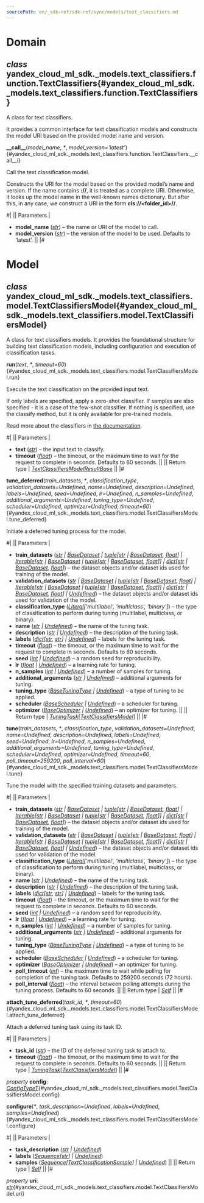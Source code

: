 ```yaml
---
sourcePath: en/_sdk-ref/sdk-ref/sync/models/text_classifiers.md
---
```

# Domain

## *class* yandex\_cloud\_ml\_sdk.\_models.text\_classifiers.function.**TextClassifiers**{#yandex_cloud_ml_sdk._models.text_classifiers.function.TextClassifiers}

A class for text classifiers.

It provides a common interface for text classification models and constructs the model URI based on the provided model name and version.

**\_\_call\_\_**(*model\_name*, *<span title="Keyword-only parameters separator (PEP 3102)">\*</span>*, *model\_version='latest'*){#yandex_cloud_ml_sdk._models.text_classifiers.function.TextClassifiers.__call__i}

Call the text classification model.

Constructs the URI for the model based on the provided model’s name and version. If the name contains **\://**, it is treated as a complete URI. Otherwise, it looks up the model name in the well-known names dictionary. But after this, in any case, we construct a URI in the form **cls://<folder\_id>/<model>/<version>**.

#|
|| Parameters | 

- **model\_name** ([*str*](https://docs.python.org/3/library/stdtypes.html#str)) – the name or URI of the model to call.
- **model\_version** ([*str*](https://docs.python.org/3/library/stdtypes.html#str)) – the version of the model to be used. Defaults to ‘latest’. ||
|#

# Model

## *class* yandex\_cloud\_ml\_sdk.\_models.text\_classifiers.model.**TextClassifiersModel**{#yandex_cloud_ml_sdk._models.text_classifiers.model.TextClassifiersModel}

A class for text classifiers models. It provides the foundational structure for building text classification models, including configuration and execution of classification tasks.

**run**(*text*, *<span title="Keyword-only parameters separator (PEP 3102)">\*</span>*, *timeout=60*){#yandex_cloud_ml_sdk._models.text_classifiers.model.TextClassifiersModel.run}

Execute the text classification on the provided input text.

If only labels are specified, apply a zero-shot classifier. If samples are also specified - it is a case of the few-shot classifier. If nothing is specified, use the classify method, but it is only available for pre-trained models.

Read more about the classifiers in [the documentation](https://yandex.cloud/docs/foundation-models/concepts/classifier/).

#|
|| Parameters | 

- **text** ([*str*](https://docs.python.org/3/library/stdtypes.html#str)) – the input text to classify.
- **timeout** ([*float*](https://docs.python.org/3/library/functions.html#float)) – the timeout, or the maximum time to wait for the request to complete in seconds. Defaults to 60 seconds. ||
|| Return type | [*TextClassifiersModelResultBase*](../../types/model_results.md#yandex_cloud_ml_sdk._models.text_classifiers.result.TextClassifiersModelResultBase) ||
|#

**tune\_deferred**(*train\_datasets*, *<span title="Keyword-only parameters separator (PEP 3102)">\*</span>*, *classification\_type*, *validation\_datasets=Undefined*, *name=Undefined*, *description=Undefined*, *labels=Undefined*, *seed=Undefined*, *lr=Undefined*, *n\_samples=Undefined*, *additional\_arguments=Undefined*, *tuning\_type=Undefined*, *scheduler=Undefined*, *optimizer=Undefined*, *timeout=60*){#yandex_cloud_ml_sdk._models.text_classifiers.model.TextClassifiersModel.tune_deferred}

Initiate a deferred tuning process for the model.

#|
|| Parameters | 

- **train\_datasets** ([*str*](https://docs.python.org/3/library/stdtypes.html#str) *\|* [*BaseDataset*](../../internals/bases.md#yandex_cloud_ml_sdk._datasets.dataset.BaseDataset) *\|* [*tuple*](https://docs.python.org/3/library/stdtypes.html#tuple)*[*[*str*](https://docs.python.org/3/library/stdtypes.html#str) *\|* [*BaseDataset*](../../internals/bases.md#yandex_cloud_ml_sdk._datasets.dataset.BaseDataset)*,* [*float*](https://docs.python.org/3/library/functions.html#float)*] \|* [*Iterable*](https://docs.python.org/3/library/typing.html#typing.Iterable)*[*[*str*](https://docs.python.org/3/library/stdtypes.html#str) *\|* [*BaseDataset*](../../internals/bases.md#yandex_cloud_ml_sdk._datasets.dataset.BaseDataset) *\|* [*tuple*](https://docs.python.org/3/library/stdtypes.html#tuple)*[*[*str*](https://docs.python.org/3/library/stdtypes.html#str) *\|* [*BaseDataset*](../../internals/bases.md#yandex_cloud_ml_sdk._datasets.dataset.BaseDataset)*,* [*float*](https://docs.python.org/3/library/functions.html#float)*]] \|* [*dict*](https://docs.python.org/3/library/stdtypes.html#dict)*[*[*str*](https://docs.python.org/3/library/stdtypes.html#str) *\|* [*BaseDataset*](../../internals/bases.md#yandex_cloud_ml_sdk._datasets.dataset.BaseDataset)*,* [*float*](https://docs.python.org/3/library/functions.html#float)*]*) – the dataset objects and/or dataset ids used for training of the model.
- **validation\_datasets** ([*str*](https://docs.python.org/3/library/stdtypes.html#str) *\|* [*BaseDataset*](../../internals/bases.md#yandex_cloud_ml_sdk._datasets.dataset.BaseDataset) *\|* [*tuple*](https://docs.python.org/3/library/stdtypes.html#tuple)*[*[*str*](https://docs.python.org/3/library/stdtypes.html#str) *\|* [*BaseDataset*](../../internals/bases.md#yandex_cloud_ml_sdk._datasets.dataset.BaseDataset)*,* [*float*](https://docs.python.org/3/library/functions.html#float)*] \|* [*Iterable*](https://docs.python.org/3/library/typing.html#typing.Iterable)*[*[*str*](https://docs.python.org/3/library/stdtypes.html#str) *\|* [*BaseDataset*](../../internals/bases.md#yandex_cloud_ml_sdk._datasets.dataset.BaseDataset) *\|* [*tuple*](https://docs.python.org/3/library/stdtypes.html#tuple)*[*[*str*](https://docs.python.org/3/library/stdtypes.html#str) *\|* [*BaseDataset*](../../internals/bases.md#yandex_cloud_ml_sdk._datasets.dataset.BaseDataset)*,* [*float*](https://docs.python.org/3/library/functions.html#float)*]] \|* [*dict*](https://docs.python.org/3/library/stdtypes.html#dict)*[*[*str*](https://docs.python.org/3/library/stdtypes.html#str) *\|* [*BaseDataset*](../../internals/bases.md#yandex_cloud_ml_sdk._datasets.dataset.BaseDataset)*,* [*float*](https://docs.python.org/3/library/functions.html#float)*] \|* [*Undefined*](../../types/other.md#yandex_cloud_ml_sdk._types.misc.Undefined)) – the dataset objects and/or dataset ids used for validation of the model.
- **classification\_type** ([*Literal*](https://docs.python.org/3/library/typing.html#typing.Literal)*['multilabel', 'multiclass', 'binary']*) – the type of classification to perform during tuning (multilabel, multiclass, or binary).
- **name** ([*str*](https://docs.python.org/3/library/stdtypes.html#str) *\|* [*Undefined*](../../types/other.md#yandex_cloud_ml_sdk._types.misc.Undefined)) – the name of the tuning task.
- **description** ([*str*](https://docs.python.org/3/library/stdtypes.html#str) *\|* [*Undefined*](../../types/other.md#yandex_cloud_ml_sdk._types.misc.Undefined)) – the description of the tuning task.
- **labels** ([*dict*](https://docs.python.org/3/library/stdtypes.html#dict)*[*[*str*](https://docs.python.org/3/library/stdtypes.html#str)*,* [*str*](https://docs.python.org/3/library/stdtypes.html#str)*] \|* [*Undefined*](../../types/other.md#yandex_cloud_ml_sdk._types.misc.Undefined)) – labels for the tuning task.
- **timeout** ([*float*](https://docs.python.org/3/library/functions.html#float)) – the timeout, or the maximum time to wait for the request to complete in seconds. Defaults to 60 seconds.
- **seed** ([*int*](https://docs.python.org/3/library/functions.html#int) *\|* [*Undefined*](../../types/other.md#yandex_cloud_ml_sdk._types.misc.Undefined)) – a random seed for reproducibility.
- **lr** ([*float*](https://docs.python.org/3/library/functions.html#float) *\|* [*Undefined*](../../types/other.md#yandex_cloud_ml_sdk._types.misc.Undefined)) – a learning rate for tuning.
- **n\_samples** ([*int*](https://docs.python.org/3/library/functions.html#int) *\|* [*Undefined*](../../types/other.md#yandex_cloud_ml_sdk._types.misc.Undefined)) – a number of samples for tuning.
- **additional\_arguments** ([*str*](https://docs.python.org/3/library/stdtypes.html#str) *\|* [*Undefined*](../../types/other.md#yandex_cloud_ml_sdk._types.misc.Undefined)) – additional arguments for tuning.
- **tuning\_type** ([*BaseTuningType*](../../types/tuning.md#yandex_cloud_ml_sdk._types.tuning.tuning_types.BaseTuningType) *\|* [*Undefined*](../../types/other.md#yandex_cloud_ml_sdk._types.misc.Undefined)) – a type of tuning to be applied.
- **scheduler** ([*BaseScheduler*](../../types/tuning.md#yandex_cloud_ml_sdk._types.tuning.schedulers.BaseScheduler) *\|* [*Undefined*](../../types/other.md#yandex_cloud_ml_sdk._types.misc.Undefined)) – a scheduler for tuning.
- **optimizer** ([*BaseOptimizer*](../../types/tuning.md#yandex_cloud_ml_sdk._types.tuning.optimizers.BaseOptimizer) *\|* [*Undefined*](../../types/other.md#yandex_cloud_ml_sdk._types.misc.Undefined)) – an optimizer for tuning. ||
|| Return type | [*TuningTask*](../../types/tuning.md#yandex_cloud_ml_sdk._tuning.tuning_task.TuningTask)[[*TextClassifiersModel*](#yandex_cloud_ml_sdk._models.text_classifiers.model.TextClassifiersModel)] ||
|#

**tune**(*train\_datasets*, *<span title="Keyword-only parameters separator (PEP 3102)">\*</span>*, *classification\_type*, *validation\_datasets=Undefined*, *name=Undefined*, *description=Undefined*, *labels=Undefined*, *seed=Undefined*, *lr=Undefined*, *n\_samples=Undefined*, *additional\_arguments=Undefined*, *tuning\_type=Undefined*, *scheduler=Undefined*, *optimizer=Undefined*, *timeout=60*, *poll\_timeout=259200*, *poll\_interval=60*){#yandex_cloud_ml_sdk._models.text_classifiers.model.TextClassifiersModel.tune}

Tune the model with the specified training datasets and parameters.

#|
|| Parameters | 

- **train\_datasets** ([*str*](https://docs.python.org/3/library/stdtypes.html#str) *\|* [*BaseDataset*](../../internals/bases.md#yandex_cloud_ml_sdk._datasets.dataset.BaseDataset) *\|* [*tuple*](https://docs.python.org/3/library/stdtypes.html#tuple)*[*[*str*](https://docs.python.org/3/library/stdtypes.html#str) *\|* [*BaseDataset*](../../internals/bases.md#yandex_cloud_ml_sdk._datasets.dataset.BaseDataset)*,* [*float*](https://docs.python.org/3/library/functions.html#float)*] \|* [*Iterable*](https://docs.python.org/3/library/typing.html#typing.Iterable)*[*[*str*](https://docs.python.org/3/library/stdtypes.html#str) *\|* [*BaseDataset*](../../internals/bases.md#yandex_cloud_ml_sdk._datasets.dataset.BaseDataset) *\|* [*tuple*](https://docs.python.org/3/library/stdtypes.html#tuple)*[*[*str*](https://docs.python.org/3/library/stdtypes.html#str) *\|* [*BaseDataset*](../../internals/bases.md#yandex_cloud_ml_sdk._datasets.dataset.BaseDataset)*,* [*float*](https://docs.python.org/3/library/functions.html#float)*]] \|* [*dict*](https://docs.python.org/3/library/stdtypes.html#dict)*[*[*str*](https://docs.python.org/3/library/stdtypes.html#str) *\|* [*BaseDataset*](../../internals/bases.md#yandex_cloud_ml_sdk._datasets.dataset.BaseDataset)*,* [*float*](https://docs.python.org/3/library/functions.html#float)*]*) – the dataset objects and/or dataset ids used for training of the model.
- **validation\_datasets** ([*str*](https://docs.python.org/3/library/stdtypes.html#str) *\|* [*BaseDataset*](../../internals/bases.md#yandex_cloud_ml_sdk._datasets.dataset.BaseDataset) *\|* [*tuple*](https://docs.python.org/3/library/stdtypes.html#tuple)*[*[*str*](https://docs.python.org/3/library/stdtypes.html#str) *\|* [*BaseDataset*](../../internals/bases.md#yandex_cloud_ml_sdk._datasets.dataset.BaseDataset)*,* [*float*](https://docs.python.org/3/library/functions.html#float)*] \|* [*Iterable*](https://docs.python.org/3/library/typing.html#typing.Iterable)*[*[*str*](https://docs.python.org/3/library/stdtypes.html#str) *\|* [*BaseDataset*](../../internals/bases.md#yandex_cloud_ml_sdk._datasets.dataset.BaseDataset) *\|* [*tuple*](https://docs.python.org/3/library/stdtypes.html#tuple)*[*[*str*](https://docs.python.org/3/library/stdtypes.html#str) *\|* [*BaseDataset*](../../internals/bases.md#yandex_cloud_ml_sdk._datasets.dataset.BaseDataset)*,* [*float*](https://docs.python.org/3/library/functions.html#float)*]] \|* [*dict*](https://docs.python.org/3/library/stdtypes.html#dict)*[*[*str*](https://docs.python.org/3/library/stdtypes.html#str) *\|* [*BaseDataset*](../../internals/bases.md#yandex_cloud_ml_sdk._datasets.dataset.BaseDataset)*,* [*float*](https://docs.python.org/3/library/functions.html#float)*] \|* [*Undefined*](../../types/other.md#yandex_cloud_ml_sdk._types.misc.Undefined)) – the dataset objects and/or dataset ids used for validation of the model.
- **classification\_type** ([*Literal*](https://docs.python.org/3/library/typing.html#typing.Literal)*['multilabel', 'multiclass', 'binary']*) – the type of classification to perform during tuning (multilabel, multiclass, or binary).
- **name** ([*str*](https://docs.python.org/3/library/stdtypes.html#str) *\|* [*Undefined*](../../types/other.md#yandex_cloud_ml_sdk._types.misc.Undefined)) – the name of the tuning task.
- **description** ([*str*](https://docs.python.org/3/library/stdtypes.html#str) *\|* [*Undefined*](../../types/other.md#yandex_cloud_ml_sdk._types.misc.Undefined)) – the description of the tuning task.
- **labels** ([*dict*](https://docs.python.org/3/library/stdtypes.html#dict)*[*[*str*](https://docs.python.org/3/library/stdtypes.html#str)*,* [*str*](https://docs.python.org/3/library/stdtypes.html#str)*] \|* [*Undefined*](../../types/other.md#yandex_cloud_ml_sdk._types.misc.Undefined)) – labels for the tuning task.
- **timeout** ([*float*](https://docs.python.org/3/library/functions.html#float)) – the timeout, or the maximum time to wait for the request to complete in seconds. Defaults to 60 seconds.
- **seed** ([*int*](https://docs.python.org/3/library/functions.html#int) *\|* [*Undefined*](../../types/other.md#yandex_cloud_ml_sdk._types.misc.Undefined)) – a random seed for reproducibility.
- **lr** ([*float*](https://docs.python.org/3/library/functions.html#float) *\|* [*Undefined*](../../types/other.md#yandex_cloud_ml_sdk._types.misc.Undefined)) – a learning rate for tuning.
- **n\_samples** ([*int*](https://docs.python.org/3/library/functions.html#int) *\|* [*Undefined*](../../types/other.md#yandex_cloud_ml_sdk._types.misc.Undefined)) – a number of samples for tuning.
- **additional\_arguments** ([*str*](https://docs.python.org/3/library/stdtypes.html#str) *\|* [*Undefined*](../../types/other.md#yandex_cloud_ml_sdk._types.misc.Undefined)) – additional arguments for tuning.
- **tuning\_type** ([*BaseTuningType*](../../types/tuning.md#yandex_cloud_ml_sdk._types.tuning.tuning_types.BaseTuningType) *\|* [*Undefined*](../../types/other.md#yandex_cloud_ml_sdk._types.misc.Undefined)) – a type of tuning to be applied.
- **scheduler** ([*BaseScheduler*](../../types/tuning.md#yandex_cloud_ml_sdk._types.tuning.schedulers.BaseScheduler) *\|* [*Undefined*](../../types/other.md#yandex_cloud_ml_sdk._types.misc.Undefined)) – a scheduler for tuning.
- **optimizer** ([*BaseOptimizer*](../../types/tuning.md#yandex_cloud_ml_sdk._types.tuning.optimizers.BaseOptimizer) *\|* [*Undefined*](../../types/other.md#yandex_cloud_ml_sdk._types.misc.Undefined)) – an optimizer for tuning.
- **poll\_timeout** ([*int*](https://docs.python.org/3/library/functions.html#int)) – the maximum time to wait while polling for completion of the tuning task. Defaults to 259200 seconds (72 hours).
- **poll\_interval** ([*float*](https://docs.python.org/3/library/functions.html#float)) – the interval between polling attempts during the tuning process. Defaults to 60 seconds. ||
|| Return type | [*Self*](https://docs.python.org/3/library/typing.html#typing.Self) ||
|#

**attach\_tune\_deferred**(*task\_id*, *<span title="Keyword-only parameters separator (PEP 3102)">\*</span>*, *timeout=60*){#yandex_cloud_ml_sdk._models.text_classifiers.model.TextClassifiersModel.attach_tune_deferred}

Attach a deferred tuning task using its task ID.

#|
|| Parameters | 

- **task\_id** ([*str*](https://docs.python.org/3/library/stdtypes.html#str)) – the ID of the deferred tuning task to attach to.
- **timeout** ([*float*](https://docs.python.org/3/library/functions.html#float)) – the timeout, or the maximum time to wait for the request to complete in seconds. Defaults to 60 seconds. ||
|| Return type | [*TuningTask*](../../types/tuning.md#yandex_cloud_ml_sdk._tuning.tuning_task.TuningTask)[[*TextClassifiersModel*](#yandex_cloud_ml_sdk._models.text_classifiers.model.TextClassifiersModel)] ||
|#

*property* **config**\: *[ConfigTypeT](../../types/other.md#yandex_cloud_ml_sdk._types.model.ConfigTypeT)*{#yandex_cloud_ml_sdk._models.text_classifiers.model.TextClassifiersModel.config}

**configure**(*<span title="Keyword-only parameters separator (PEP 3102)">\*</span>*, *task\_description=Undefined*, *labels=Undefined*, *samples=Undefined*){#yandex_cloud_ml_sdk._models.text_classifiers.model.TextClassifiersModel.configure}

#|
|| Parameters | 

- **task\_description** ([*str*](https://docs.python.org/3/library/stdtypes.html#str) *\|* [*Undefined*](../../types/other.md#yandex_cloud_ml_sdk._types.misc.Undefined))
- **labels** ([*Sequence*](https://docs.python.org/3/library/typing.html#typing.Sequence)*[*[*str*](https://docs.python.org/3/library/stdtypes.html#str)*] \|* [*Undefined*](../../types/other.md#yandex_cloud_ml_sdk._types.misc.Undefined))
- **samples** ([*Sequence*](https://docs.python.org/3/library/typing.html#typing.Sequence)*[*[*TextClassificationSample*](../../types/model_results.md#yandex_cloud_ml_sdk._models.text_classifiers.types.TextClassificationSample)*] \|* [*Undefined*](../../types/other.md#yandex_cloud_ml_sdk._types.misc.Undefined)) ||
|| Return type | [*Self*](https://docs.python.org/3/library/typing.html#typing.Self) ||
|#

*property* **uri**\: *[str](https://docs.python.org/3/library/stdtypes.html#str)*{#yandex_cloud_ml_sdk._models.text_classifiers.model.TextClassifiersModel.uri}